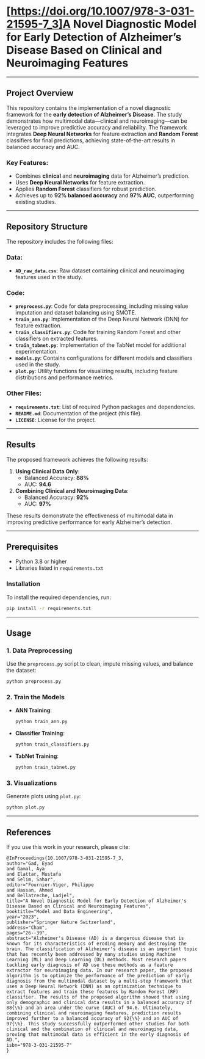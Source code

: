 # [https://doi.org/10.1007/978-3-031-21595-7_3]A Novel Diagnostic Model for Early Detection of Alzheimer’s Disease Based on Clinical and Neuroimaging Features

---

## Project Overview
This repository contains the implementation of a novel diagnostic framework for the **early detection of Alzheimer’s Disease**. The study demonstrates how multimodal data—clinical and neuroimaging—can be leveraged to improve predictive accuracy and reliability. The framework integrates **Deep Neural Networks** for feature extraction and **Random Forest** classifiers for final predictions, achieving state-of-the-art results in balanced accuracy and AUC.

### Key Features:
- Combines **clinical** and **neuroimaging** data for Alzheimer’s prediction.
- Uses **Deep Neural Networks** for feature extraction.
- Applies **Random Forest** classifiers for robust prediction.
- Achieves up to **92% balanced accuracy** and **97% AUC**, outperforming existing studies.

---

## Repository Structure
The repository includes the following files:

### Data:
- **`AD_raw_data.csv`**: Raw dataset containing clinical and neuroimaging features used in the study.

### Code:
- **`preprocess.py`**: Code for data preprocessing, including missing value imputation and dataset balancing using SMOTE.
- **`train_ann.py`**: Implementation of the Deep Neural Network (DNN) for feature extraction.
- **`train_classifiers.py`**: Code for training Random Forest and other classifiers on extracted features.
- **`train_tabnet.py`**: Implementation of the TabNet model for additional experimentation.
- **`models.py`**: Contains configurations for different models and classifiers used in the study.
- **`plot.py`**: Utility functions for visualizing results, including feature distributions and performance metrics.

### Other Files:
- **`requirements.txt`**: List of required Python packages and dependencies.
- **`README.md`**: Documentation of the project (this file).
- **`LICENSE`**: License for the project.

---

## Results
The proposed framework achieves the following results:
1. **Using Clinical Data Only**:
   - Balanced Accuracy: **88%**
   - AUC: **94.6**
2. **Combining Clinical and Neuroimaging Data**:
   - Balanced Accuracy: **92%**
   - AUC: **97%**

These results demonstrate the effectiveness of multimodal data in improving predictive performance for early Alzheimer’s detection.

---

## Prerequisites
- Python 3.8 or higher
- Libraries listed in `requirements.txt`

### Installation
To install the required dependencies, run:
```bash
pip install -r requirements.txt
```

---

## Usage
### 1. Data Preprocessing
Use the `preprocess.py` script to clean, impute missing values, and balance the dataset:
```bash
python preprocess.py
```

### 2. Train the Models
- **ANN Training**:
  ```bash
  python train_ann.py
  ```
- **Classifier Training**:
  ```bash
  python train_classifiers.py
  ```
- **TabNet Training**:
  ```bash
  python train_tabnet.py
  ```

### 3. Visualizations
Generate plots using `plot.py`:
```bash
python plot.py
```

---

## References
If you use this work in your research, please cite:
```plaintext
@InProceedings{10.1007/978-3-031-21595-7_3,
author="Gad, Eyad
and Gamal, Aya
and Elattar, Mustafa
and Selim, Sahar",
editor="Fournier-Viger, Philippe
and Hassan, Ahmed
and Bellatreche, Ladjel",
title="A Novel Diagnostic Model for Early Detection of Alzheimer's Disease Based on Clinical and Neuroimaging Features",
booktitle="Model and Data Engineering",
year="2023",
publisher="Springer Nature Switzerland",
address="Cham",
pages="26--39",
abstract="Alzheimer's Disease (AD) is a dangerous disease that is known for its characteristics of eroding memory and destroying the brain. The classification of Alzheimer's disease is an important topic that has recently been addressed by many studies using Machine Learning (ML) and Deep Learning (DL) methods. Most research papers tackling early diagnosis of AD use these methods as a feature extractor for neuroimaging data. In our research paper, the proposed algorithm is to optimize the performance of the prediction of early diagnosis from the multimodal dataset by a multi-step framework that uses a Deep Neural Network (DNN) as an optimization technique to extract features and train these features by Random Forest (RF) classifier. The results of the proposed algorithm showed that using only demographic and clinical data results in a balanced accuracy of 88{\%} and an area under the curve (AUC) of 94.6. Ultimately, combining clinical and neuroimaging features, prediction results improved further to a balanced accuracy of 92{\%} and an AUC of 97{\%}. This study successfully outperformed other studies for both clinical and the combination of clinical and neuroimaging data, proving that multimodal data is efficient in the early diagnosis of AD.",
isbn="978-3-031-21595-7"
}
```
